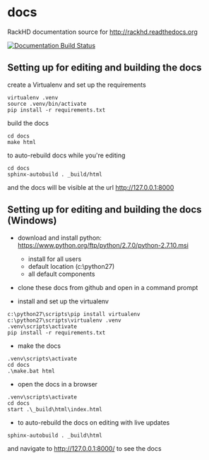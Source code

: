 # docs
RackHD documentation source for http://rackhd.readthedocs.org

[![Documentation Build Status](https://readthedocs.org/projects/rackhd/badge/?version=latest)](https://readthedocs.org/projects/rackhd/?badge=latest)

## Setting up for editing and building the docs

create a Virtualenv and set up the requirements

    virtualenv .venv
    source .venv/bin/activate
    pip install -r requirements.txt

build the docs

    cd docs
    make html

to auto-rebuild docs while you're editing

    cd docs
    sphinx-autobuild . _build/html

and the docs will be visible at the url http://127.0.0.1:8000

## Setting up for editing and building the docs (Windows)

* download and install python: https://www.python.org/ftp/python/2.7.0/python-2.7.10.msi
  * install for all users
  * default location (c:\python27)
  * all default components

* clone these docs from github and open in a command prompt

* install and set up the virtualenv

```
c:\python27\scripts\pip install virtualenv
c:\python27\scripts\virtualenv .venv
.venv\scripts\activate
pip install -r requirements.txt
```

* make the docs

```
.venv\scripts\activate
cd docs
.\make.bat html
```

* open the docs in a browser

```
.venv\scripts\activate
cd docs
start .\_build\html\index.html
```

* to auto-rebuild the docs on editing with live updates

```
sphinx-autobuild . _build\html
```

and navigate to http://127.0.0.1:8000/ to see the docs
